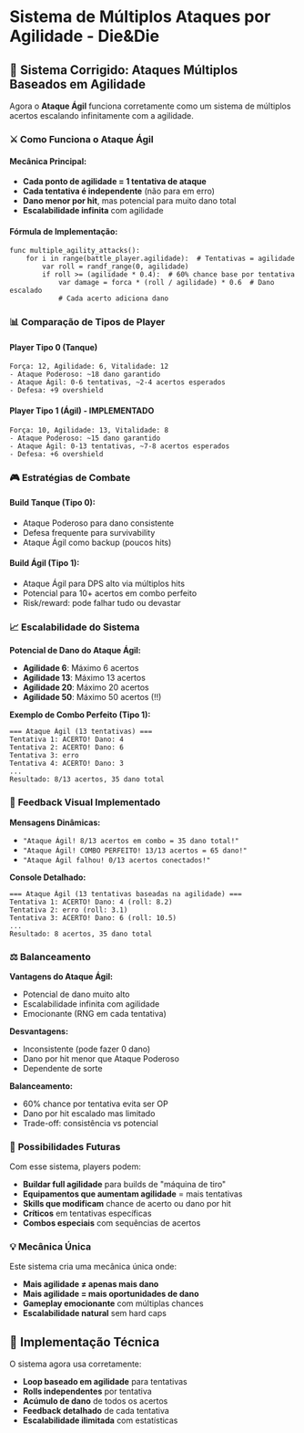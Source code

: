 # Sistema de Múltiplos Ataques por Agilidade - Die&Die

## 🎯 **Sistema Corrigido: Ataques Múltiplos Baseados em Agilidade**

Agora o **Ataque Ágil** funciona corretamente como um sistema de múltiplos acertos escalando infinitamente com a agilidade.

### ⚔️ **Como Funciona o Ataque Ágil**

#### **Mecânica Principal:**
- **Cada ponto de agilidade = 1 tentativa de ataque**
- **Cada tentativa é independente** (não para em erro)
- **Dano menor por hit**, mas potencial para muito dano total
- **Escalabilidade infinita** com agilidade

#### **Fórmula de Implementação:**
```gdscript
func multiple_agility_attacks():
    for i in range(battle_player.agilidade):  # Tentativas = agilidade
        var roll = randf_range(0, agilidade)
        if roll >= (agilidade * 0.4):  # 60% chance base por tentativa
            var damage = forca * (roll / agilidade) * 0.6  # Dano escalado
            # Cada acerto adiciona dano
```

### 📊 **Comparação de Tipos de Player**

#### **Player Tipo 0** (Tanque)
```
Força: 12, Agilidade: 6, Vitalidade: 12
- Ataque Poderoso: ~18 dano garantido
- Ataque Ágil: 0-6 tentativas, ~2-4 acertos esperados
- Defesa: +9 overshield
```

#### **Player Tipo 1** (Ágil) - IMPLEMENTADO
```
Força: 10, Agilidade: 13, Vitalidade: 8  
- Ataque Poderoso: ~15 dano garantido
- Ataque Ágil: 0-13 tentativas, ~7-8 acertos esperados
- Defesa: +6 overshield
```

### 🎮 **Estratégias de Combate**

#### **Build Tanque (Tipo 0):**
- Ataque Poderoso para dano consistente
- Defesa frequente para survivability
- Ataque Ágil como backup (poucos hits)

#### **Build Ágil (Tipo 1):**
- Ataque Ágil para DPS alto via múltiplos hits
- Potencial para 10+ acertos em combo perfeito
- Risk/reward: pode falhar tudo ou devastar

### 📈 **Escalabilidade do Sistema**

**Potencial de Dano do Ataque Ágil:**
- **Agilidade 6**: Máximo 6 acertos
- **Agilidade 13**: Máximo 13 acertos  
- **Agilidade 20**: Máximo 20 acertos
- **Agilidade 50**: Máximo 50 acertos (!!)

**Exemplo de Combo Perfeito (Tipo 1):**
```
=== Ataque Ágil (13 tentativas) ===
Tentativa 1: ACERTO! Dano: 4
Tentativa 2: ACERTO! Dano: 6  
Tentativa 3: erro
Tentativa 4: ACERTO! Dano: 3
...
Resultado: 8/13 acertos, 35 dano total
```

### 🎯 **Feedback Visual Implementado**

**Mensagens Dinâmicas:**
- `"Ataque Ágil! 8/13 acertos em combo = 35 dano total!"`
- `"Ataque Ágil! COMBO PERFEITO! 13/13 acertos = 65 dano!"`
- `"Ataque Ágil falhou! 0/13 acertos conectados!"`

**Console Detalhado:**
```
=== Ataque Ágil (13 tentativas baseadas na agilidade) ===
Tentativa 1: ACERTO! Dano: 4 (roll: 8.2)
Tentativa 2: erro (roll: 3.1)
Tentativa 3: ACERTO! Dano: 6 (roll: 10.5)
...
Resultado: 8 acertos, 35 dano total
```

### ⚖️ **Balanceamento**

**Vantagens do Ataque Ágil:**
- Potencial de dano muito alto
- Escalabilidade infinita com agilidade
- Emocionante (RNG em cada tentativa)

**Desvantagens:**
- Inconsistente (pode fazer 0 dano)
- Dano por hit menor que Ataque Poderoso
- Dependente de sorte

**Balanceamento:**
- 60% chance por tentativa evita ser OP
- Dano por hit escalado mas limitado
- Trade-off: consistência vs potencial

### 🔮 **Possibilidades Futuras**

Com esse sistema, players podem:
- **Buildar full agilidade** para builds de "máquina de tiro"
- **Equipamentos que aumentam agilidade** = mais tentativas
- **Skills que modificam** chance de acerto ou dano por hit
- **Críticos** em tentativas específicas
- **Combos especiais** com sequências de acertos

### 💡 **Mecânica Única**

Este sistema cria uma mecânica única onde:
- **Mais agilidade ≠ apenas mais dano**
- **Mais agilidade = mais oportunidades de dano**  
- **Gameplay emocionante** com múltiplas chances
- **Escalabilidade natural** sem hard caps

## 🚀 **Implementação Técnica**

O sistema agora usa corretamente:
- **Loop baseado em agilidade** para tentativas
- **Rolls independentes** por tentativa
- **Acúmulo de dano** de todos os acertos
- **Feedback detalhado** de cada tentativa
- **Escalabilidade ilimitada** com estatísticas

